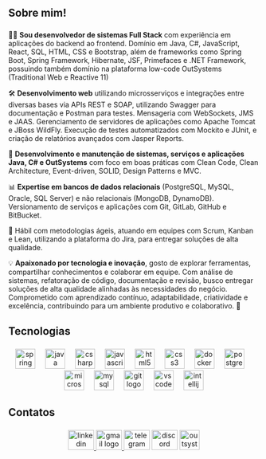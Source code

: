 <h2 align="left">Sobre mim!</h2>

###

<div>
  <p>👨‍💻 <strong>Sou desenvolvedor de sistemas Full Stack</strong> com experiência em aplicações do backend ao frontend. Domínio em Java, C#, JavaScript, React, SQL, HTML, CSS e Bootstrap, além de frameworks como Spring Boot, Spring Framework, Hibernate, JSF, Primefaces e .NET Framework, possuindo também domínio na plataforma low-code OutSystems (Traditional Web e Reactive 11)</p>
  
  <p>🛠️ <strong>Desenvolvimento web</strong> utilizando microsserviços e integrações entre diversas bases via APIs REST e SOAP, utilizando Swagger para documentação e Postman para testes. Mensageria com WebSockets, JMS e JAAS. Gerenciamento de servidores de aplicações como Apache Tomcat e JBoss WildFly. Execução de testes automatizados com Mockito e JUnit, e criação de relatórios avançados com Jasper Reports.</p>

  <p>🚀 <strong>Desenvolvimento e manutenção de sistemas, serviços e aplicações Java, C# e OutSystems</strong> com foco em boas práticas com Clean Code, Clean Architecture, Event-driven, SOLID, Design Patterns e MVC.</p>

  <p>📊 <strong>Expertise em bancos de dados relacionais</strong> (PostgreSQL, MySQL, Oracle, SQL Server) e não relacionais (MongoDB, DynamoDB). Versionamento de serviços e aplicações com Git, GitLab, GitHub e BitBucket.</p>

  <p>🔄 Hábil com metodologias ágeis, atuando em equipes com Scrum, Kanban e Lean, utilizando a plataforma do Jira, para entregar soluções de alta qualidade.</p>

  <p>💡 <strong>Apaixonado por tecnologia e inovação</strong>, gosto de explorar ferramentas, compartilhar conhecimentos e colaborar em equipe. Com análise de sistemas, refatoração de código, documentação e revisão, busco entregar soluções de alta qualidade alinhadas às necessidades do negócio. Comprometido com aprendizado contínuo, adaptabilidade, criatividade e excelência, contribuindo para um ambiente produtivo e colaborativo. 🌟</p>
</div>


###

<h2 align="left">Tecnologias</h2>

###

<div align="center">
  <img src="https://cdn.jsdelivr.net/gh/devicons/devicon/icons/spring/spring-original.svg" height="40" alt="spring logo"  />
  <img width="12" />
  <img src="https://cdn.jsdelivr.net/gh/devicons/devicon/icons/java/java-original.svg" height="40" alt="java logo"  />
  <img width="12" />
  <img src="https://cdn.jsdelivr.net/gh/devicons/devicon/icons/csharp/csharp-original.svg" height="40" alt="csharp logo"  />
  <img width="12" />
  <img src="https://cdn.jsdelivr.net/gh/devicons/devicon/icons/javascript/javascript-original.svg" height="40" alt="javascript logo"  />
  <img width="12" />
  <img src="https://cdn.jsdelivr.net/gh/devicons/devicon/icons/html5/html5-original.svg" height="40" alt="html5 logo"  />
  <img width="12" />
  <img src="https://cdn.jsdelivr.net/gh/devicons/devicon/icons/css3/css3-original.svg" height="40" alt="css3 logo"  />
  <img width="12" />
  <img src="https://cdn.jsdelivr.net/gh/devicons/devicon/icons/docker/docker-original.svg" height="40" alt="docker logo"  />
  <img width="12" />
  <img src="https://cdn.jsdelivr.net/gh/devicons/devicon/icons/postgresql/postgresql-original.svg" height="40" alt="postgresql logo"  />
  <img width="12" />
  <img src="https://cdn.jsdelivr.net/gh/devicons/devicon/icons/microsoftsqlserver/microsoftsqlserver-plain.svg" height="40" alt="microsoftsqlserver logo"  />
  <img width="12" />
  <img src="https://cdn.jsdelivr.net/gh/devicons/devicon/icons/mysql/mysql-original.svg" height="40" alt="mysql logo"  />
  <img width="12" />
  <img src="https://cdn.jsdelivr.net/gh/devicons/devicon/icons/git/git-original.svg" height="40" alt="git logo"  />
  <img width="12" />
  <img src="https://cdn.jsdelivr.net/gh/devicons/devicon/icons/vscode/vscode-original.svg" height="40" alt="vscode logo"  />
  <img width="12" />
  <img src="https://cdn.jsdelivr.net/gh/devicons/devicon/icons/intellij/intellij-original.svg" height="40" alt="intellij logo"  />
</div>

###
<!-- 
<h2 align="left">Stats</h2>

###


<div align="center">
  <img src="https://github-readme-stats.vercel.app/api?username=enzoboto1&hide_title=false&hide_rank=false&show_icons=true&include_all_commits=true&count_private=true&disable_animations=false&theme=dracula&locale=en&hide_border=false&order=1" height="150" alt="stats graph"  />
  <img src="https://github-readme-stats.vercel.app/api/top-langs?username=enzoboto1&locale=en&hide_title=false&layout=compact&card_width=320&langs_count=5&theme=dracula&hide_border=false&order=2" height="150" alt="languages graph"  />
  <img src="https://github-readme-activity-graph.vercel.app/graph?username=enzoboto1&radius=16&theme=react&area=true&order=5" height="300" alt="activity-graph graph"  />
</div>
-->

###

<h2 align="left">Contatos</h2>

###

<div align="center">
  <a href="https://www.linkedin.com/in/enzoboto/" target="_blank">
    <img src="https://raw.githubusercontent.com/maurodesouza/profile-readme-generator/master/src/assets/icons/social/linkedin/default.svg" width="52" height="40" alt="linkedin logo"  />
  </a>
  <a href="enzoboto1.0@gmail.com" target="_blank">
    <img src="https://raw.githubusercontent.com/maurodesouza/profile-readme-generator/master/src/assets/icons/social/gmail/default.svg" width="52" height="40" alt="gmail logo"  />
  </a>
  <img src="https://raw.githubusercontent.com/maurodesouza/profile-readme-generator/master/src/assets/icons/social/telegram/default.svg" width="52" height="40" alt="telegram logo"  />
  <img src="https://raw.githubusercontent.com/maurodesouza/profile-readme-generator/master/src/assets/icons/social/discord/default.svg" width="52" height="40" alt="discord logo"  />
  <a href="https://www.outsystems.com/profile/x7ph5j2cvk/overview" target="_blank">
    <img src="https://cdn.jsdelivr.net/gh/devicons/devicon/icons/outsystems/outsystems-original.svg" height="40" alt="outsystems logo" />
  </a>
</div>
